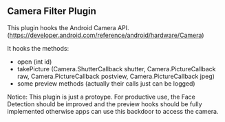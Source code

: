 Camera Filter Plugin
--------------------------

This plugin hooks the Android Camera API. (https://developer.android.com/reference/android/hardware/Camera)

It hooks the methods:

- open (int id) 
- takePicture (Camera.ShutterCallback shutter, Camera.PictureCallback raw, 
    Camera.PictureCallback postview, Camera.PictureCallback jpeg)
- some preview methods (actually their calls just can be logged)


Notice:
This plugin is just a protoype. For productive use, the Face Detection should be improved and the preview hooks should be fully implemented otherwise apps can use this backdoor to access the camera.
